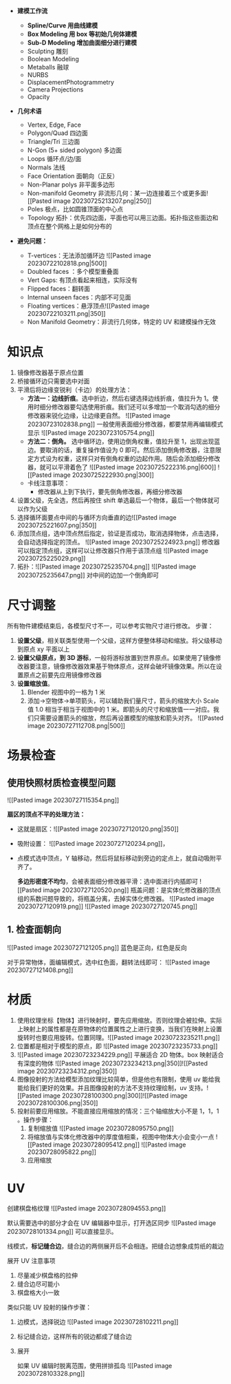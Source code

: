 - **建模工作流**
    - **Spline/Curve 用曲线建模**
    - **Box Modeling 用 box 等初始几何体建模**
    - **Sub-D Modeling 增加曲面细分进行建模**
    - Sculpting 雕刻
    - Boolean Modeling
    - Metaballs 融球
    - NURBS
    - DisplacementPhotogrammetry
    - Camera Projections
    - Opacity

- **几何术语**
    - Vertex, Edge, Face
    - Polygon/Quad 四边面
    - Triangle/Tri 三边面
    - N-Gon (5+ sided polygon)  多边面
    - Loops 循环点/边/面
    - Normals 法线
    - Face Orientation 面朝向（正反）
    - Non-Planar polys 非平面多边形
    - Non-manifold Geometry 非流形几何：某一边连接着三个或更多面![[Pasted image 20230725213207.png|250]]
    - Poles 极点，比如圆锥顶面的中心点
    - Topology 拓扑：优先四边面，平面也可以用三边面。拓扑指这些面边和顶点在整个网格上是如何分布的

- **避免问题：**
    - T-vertices：无法添加循环边 ![[Pasted image 20230722102818.png|500]]
    - Doubled faces ：多个模型重叠面
    - Vert Gaps: 有顶点看起来相连，实际没有
    - Flipped faces：翻转面
    - Internal unseen faces：内部不可见面
    - Floating vertices：悬浮顶点![[Pasted image 20230722103211.png|350]]
    - Non Manifold Geometry：非流行几何体，特定的 UV 和建模操作无效


# 知识点
1. 镜像修改器基于原点位置
2. 桥接循环边只需要选中对面 
3. 平滑后将边缘变锐利（卡边）的处理方法：
    - **方法一：边线折痕**。选中折边，然后右键选择边线折痕，值拉升为 1。使用时细分修改器要勾选使用折痕。我们还可以多增加一个取消勾选的细分修改器来锐化边缘，让边缘更自然。
    ![[Pasted image 20230723102838.png]]
    一般使用表面细分修改器，都要禁用再编辑模式显示 ![[Pasted image 20230723105754.png]]
    - **方法二：倒角。** 选中循环边，使用边倒角权重，值拉升至 1，出现出现蓝边。要取消的话，重复操作值设为 0 即可。然后添加倒角修改器，注意限定方式设为权重，这样只对有倒角权重的边起作用。随后会添加细分修改器，就可以平滑着色了 ![[Pasted image 20230725222316.png|600]] ![[Pasted image 20230725222930.png|300]]
    - 卡线注意事项：
        - 修改器从上到下执行，要先倒角修改器，再细分修改器
1. 设置父级，先全选，然后再按住 shift 单选最后一个物体，最后一个物体就可以作为父级
2. 选择循环面要点中间的与循环方向垂直的边![[Pasted image 20230725221607.png|350]]
3. 添加顶点组，选中顶点然后指定，验证是否成功，取消选择物体，点击选择，会自动选择指定的顶点。 ![[Pasted image 20230725224923.png]] 修改器可以指定顶点组，这样可以让修改器只作用于该顶点组 ![[Pasted image 20230725225029.png]]
4. 拓扑：![[Pasted image 20230725235704.png]]
![[Pasted image 20230725235647.png]]
对中间的边加一个倒角即可
# 尺寸调整
所有物件建模结束后，各模型尺寸不一，可以参考实物尺寸进行修改。
步骤：
1. **设置父级**，相关联类型使用一个父级，这样方便整体移动和缩放。将父级移动到原点 xy 平面以上
2. **设置父级原点，到 3D 游标**，一般将游标放置到世界原点。如果使用了镜像修改器要注意，镜像修改器效果基于物体原点，这样会破坏镜像效果。所以在设置原点之前要先应用镜像修改器
3. **设置缩放值**。
    1. Blender 视图中的一格为 1 米
    2. 添加->空物体->单项箭头，可以辅助我们量尺寸，箭头的缩放大小 Scale 值 1.0 相当于相当于视图中的 1 米。即箭头的尺寸和缩放值一一对应。我们只需要设置箭头的缩放，然后再设置模型的缩放和箭头对齐。 ![[Pasted image 20230727112708.png|500]]

# 场景检查

## 使用快照材质检查模型问题
![[Pasted image 20230727115354.png]]

**扇区的顶点不平的处理方法：**
- 这就是扇区：![[Pasted image 20230727120120.png|350]]
- 吸附设置： ![[Pasted image 20230727120234.png]]，
- 点模式选中顶点，Y 轴移动，然后将鼠标移动到旁边的定点上，就自动吸附平齐了。

   **多边形密度不均匀**，会被表面细分修改器平滑：选中面进行内插即可
   ![[Pasted image 20230727120520.png]] 
   瓶盖问题：是实体化修改器的顶点组的系数问题导致的，将瓶盖分离，去掉实体化修改器。 ![[Pasted image 20230727120919.png]]
   ![[Pasted image 20230727120745.png]]

## 1. 检查面朝向
![[Pasted image 20230727121205.png]]
蓝色是正向，红色是反向

对于异常物体，面编辑模式，选中红色面，翻转法线即可： ![[Pasted image 20230727121408.png]]
# 材质
1. 使用纹理坐标【物体】进行映射时，要先应用缩放。否则纹理会被拉伸。实际上映射上的属性都是在原物体的位置属性之上进行变换，当我们在映射上设置旋转时也要应用旋转。位置同理。![[Pasted image 20230723235211.png]]
2. 位置都是相对于模型的原点，即 ![[Pasted image 20230723235733.png]]
3. ![[Pasted image 20230723234229.png]] 平展适合 2D 物体。box 映射适合有深度的物体
    ![[Pasted image 20230723234213.png|350]]![[Pasted image 20230723234312.png|350]]
4. 图像投射的方法给模型添加纹理比较简单，但是他也有限制，使用 uv 能给我能给我们更好的效果。并且图像投射的方法不支持纹理绘制，uv 支持。![[Pasted image 20230728100300.png|300]]![[Pasted image 20230728100306.png|350]]
5. 投射前要应用缩放。不能直接应用缩放的情况：三个轴缩放大小不是 1，1，1 。操作步骤：
    1. 复制缩放值 ![[Pasted image 20230728095750.png]]
    2. 将缩放值与实体化修改器中的厚度值相乘，视图中物体大小会变小一点 ![[Pasted image 20230728095412.png]] ![[Pasted image 20230728095822.png]]
    3. 应用缩放
# UV
创建棋盘格纹理
![[Pasted image 20230728094553.png]]

默认需要选中的部分才会在 UV 编辑器中显示，打开选区同步 ![[Pasted image 20230728101334.png]] 可以直接显示。

线模式，**标记缝合边**，缝合边的两侧展开后不会相连。把缝合边想象成剪纸的裁边

展开 UV 注意事项
1. 尽量减少棋盘格的拉伸
2. 缝合边尽可能小
3. 棋盘格大小一致

类似只能 UV 投射的操作步骤：
1. 边模式，选择锐边 ![[Pasted image 20230728102211.png]]
2. 标记缝合边，这样所有的锐边都成了缝合边
3. 展开
   
   如果 UV 编辑时脱离范围，使用拼排孤岛 ![[Pasted image 20230728103328.png]]
   
   